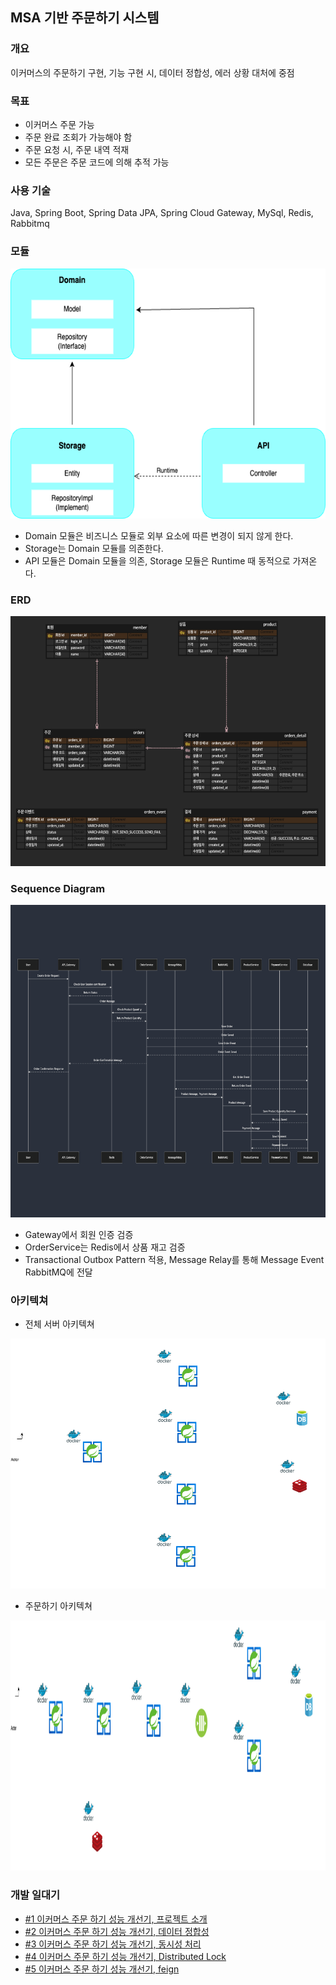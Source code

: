 ## MSA 기반 주문하기 시스템

### 개요
이커머스의 주문하기 구현, 기능 구현 시, 데이터 정합성, 에러 상황 대처에 중점

### 목표
- 이커머스 주문 가능
- 주문 완료 조회가 가능해야 함
- 주문 요청 시, 주문 내역 적재
- 모든 주문은 주문 코드에 의해 추적 가능

### 사용 기술
Java, Spring Boot, Spring Data JPA, Spring Cloud Gateway, MySql, Redis, Rabbitmq

### 모듈
<img src="./images/상품주문하기-모듈 아키텍쳐.png" width="650" height="400">

- Domain 모듈은 비즈니스 모듈로 외부 요소에 따른 변경이 되지 않게 한다.
- Storage는 Domain 모듈를 의존한다.
- API 모듈은 Domain 모듈을 의존, Storage 모듈은 Runtime 때 동적으로 가져온다.

### ERD
<img src="./images/ecommerce_erd.png" width="650" height="400">

### Sequence Diagram
<img src="./images/주문시퀀스다이어그램.png" width="700" height="500">

- Gateway에서 회원 인증 검증
- OrderService는 Redis에서 상품 재고 검증
- Transactional Outbox Pattern 적용, Message Relay를 통해 Message Event RabbitMQ에 전달

### 아키텍쳐
- 전체 서버 아키텍쳐
<img src="./images/이커머스_상품주문하기-전체 서버 아키텍쳐.png" width="650" height="400">

- 주문하기 아키텍쳐
<img src="./images/이커머스_상품주문하기-주문 서버 아키텍쳐.png" width="650" height="400">

### 개발 일대기

- [#1 이커머스 주문 하기 성능 개선기, 프로젝트 소개](https://github.com/zzangoobrother/study-organization/blob/main/project/ecommerce/1.%20%EC%9D%B4%EC%BB%A4%EB%A8%B8%EC%8A%A4%20%EC%A3%BC%EB%AC%B8%20%ED%95%98%EA%B8%B0%20%EC%84%B1%EB%8A%A5%20%EA%B0%9C%EC%84%A0%EA%B8%B0%2C%20%ED%94%84%EB%A1%9C%EC%A0%9D%ED%8A%B8%20%EC%86%8C%EA%B0%9C.md)
- [#2 이커머스 주문 하기 성능 개선기, 데이터 정합성](https://github.com/zzangoobrother/study-organization/blob/main/project/ecommerce/2.%20%EC%9D%B4%EC%BB%A4%EB%A8%B8%EC%8A%A4%20%EC%A3%BC%EB%AC%B8%20%ED%95%98%EA%B8%B0%20%EC%84%B1%EB%8A%A5%20%EA%B0%9C%EC%84%A0%EA%B8%B0%2C%20%EB%8D%B0%EC%9D%B4%ED%84%B0%20%EC%A0%95%ED%95%A9%EC%84%B1.md)
- [#3 이커머스 주문 하기 성능 개선기, 동시성 처리](https://github.com/zzangoobrother/study-organization/blob/main/project/ecommerce/3.%20%EC%9D%B4%EC%BB%A4%EB%A8%B8%EC%8A%A4%20%EC%A3%BC%EB%AC%B8%20%ED%95%98%EA%B8%B0%20%EC%84%B1%EB%8A%A5%20%EA%B0%9C%EC%84%A0%EA%B8%B0%2C%20%EB%8F%99%EC%8B%9C%EC%84%B1%20%EC%B2%98%EB%A6%AC.md)
- [#4 이커머스 주문 하기 성능 개선기, Distributed Lock](https://github.com/zzangoobrother/study-organization/blob/main/project/ecommerce/4.%20%EC%9D%B4%EC%BB%A4%EB%A8%B8%EC%8A%A4%20%EC%A3%BC%EB%AC%B8%20%ED%95%98%EA%B8%B0%20%EC%84%B1%EB%8A%A5%20%EA%B0%9C%EC%84%A0%EA%B8%B0%2C%20Distributed%20Lock.md)
- [#5 이커머스 주문 하기 성능 개선기, feign](https://github.com/zzangoobrother/study-organization/blob/main/project/ecommerce/5.%20%EC%9D%B4%EC%BB%A4%EB%A8%B8%EC%8A%A4%20%EC%A3%BC%EB%AC%B8%20%ED%95%98%EA%B8%B0%20%EC%84%B1%EB%8A%A5%20%EA%B0%9C%EC%84%A0%EA%B8%B0%2C%20feign.md)

